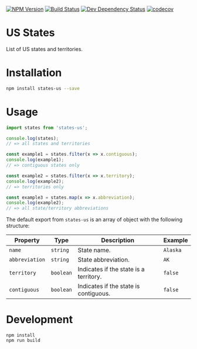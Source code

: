 [![NPM Version](https://badge.fury.io/js/states-us.svg)](https://badge.fury.io/js/states-us)
[![Build Status](https://travis-ci.org/justinlettau/states-us.svg?branch=master)](https://travis-ci.org/justinlettau/states-us)
[![Dev Dependency Status](https://david-dm.org/justinlettau/states-us/dev-status.svg)](https://david-dm.org/justinlettau/states-us?type=dev)
[![codecov](https://codecov.io/gh/justinlettau/states-us/branch/master/graph/badge.svg)](https://codecov.io/gh/justinlettau/states-us)

# US States

List of US states and territories.

# Installation

```bash
npm install states-us --save
```

# Usage

```js
import states from 'states-us';

console.log(states);
// => all states and territories

const example1 = states.filter(x => x.contiguous);
console.log(example1);
// => contiguous states only

const example2 = states.filter(x => x.territory);
console.log(example2);
// => territories only

const example3 = states.map(x => x.abbreviation);
console.log(example2);
// => all state/territory abbreviations
```

The default export from `states-us` is an array of object with the following structure:

| Property       | Type      | Description                            | Example  |
| -------------- | --------- | -------------------------------------- | -------- |
| `name`         | `string`  | State name.                            | `Alaska` |
| `abbreviation` | `string`  | State abbreviation.                    | `AK`     |
| `territory`    | `boolean` | Indicates if the state is a territory. | `false`  |
| `contiguous`   | `boolean` | Indicates if the state is contiguous.  | `false`  |

# Development

```
npm install
npm run build
```
